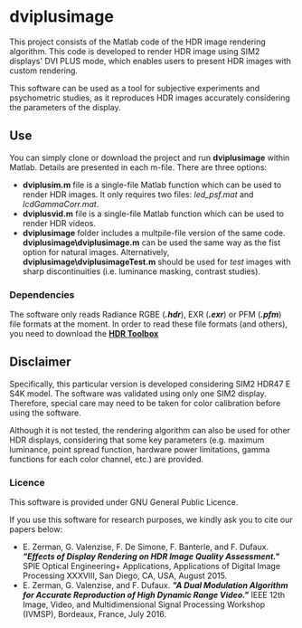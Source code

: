 # dviplusimage

This project consists of the Matlab code of the HDR image rendering algorithm. This code is developed to render HDR image using SIM2 displays' DVI PLUS mode, which enables users to present HDR images with custom rendering. 

This software can be used as a tool for subjective experiments and psychometric studies, as it reproduces HDR images accurately considering the parameters of the display. 

## Use

You can simply clone or download the project and run **dviplusimage** within Matlab. Details are presented in each m-file. There are three options:
* **dviplusim.m** file is a single-file Matlab function which can be used to render HDR images. It only requires two files: *led_psf.mat* and *lcdGammaCorr.mat*.
* **dviplusvid.m** file is a single-file Matlab function which can be used to render HDR videos.
* **dviplusimage** folder includes a multpile-file version of the same code. **dviplusimage\dviplusimage.m** can be used the same way as the fist option for natural images. Alternatively, **dviplusimage\dviplusimageTest.m** should be used for *test* images with sharp discontinuities (i.e. luminance masking, contrast studies).

### Dependencies

The software only reads Radiance RGBE (**_.hdr_**), EXR (**_.exr_**) or PFM (**_.pfm_**) file formats at the moment. In order to read these file formats (and others), you need to download the [**HDR Toolbox**](https://github.com/banterle/HDR_Toolbox)

## Disclaimer

Specifically, this particular version is developed considering SIM2 HDR47 E S4K model. The software was validated using only one SIM2 display. Therefore, special care may need to be taken for color calibration before using the software. 

Although it is not tested, the rendering algorithm can also be used for other HDR displays, considering that some key parameters (e.g. maximum luminance, point spread function, hardware power limitations, gamma functions for each color channel, etc.) are provided.

### Licence

This software is provided under GNU General Public Licence.

If you use this software for research purposes, we kindly ask you to cite our papers below:
* E. Zerman, G. Valenzise, F. De Simone, F. Banterle, and F. Dufaux. **_"Effects of Display Rendering on HDR Image Quality Assessment."_** SPIE Optical Engineering+ Applications, Applications of Digital Image Processing XXXVIII, San Diego, CA, USA, August 2015.
* E. Zerman, G. Valenzise, and F. Dufaux. **_"A Dual Modulation Algorithm for Accurate Reproduction of High Dynamic Range Video."_** IEEE 12th Image, Video, and Multidimensional Signal Processing Workshop (IVMSP), Bordeaux, France, July 2016.